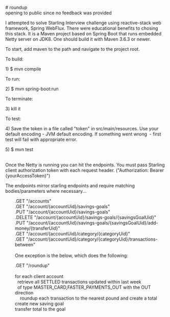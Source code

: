 <p># roundup<br />opening to public since no feedback was provided</p>
<p>I attempted to solve Starling Interview challenge using reactive-stack web framework, Spring WebFlux. There were educational benefits to chosing this stack. It is a Maven project based on Spring Boot that runs embedded Netty server on JDK8. One should build it with Maven 3.6.3 or newer.</p>
<p>To start, add maven to the path and navigate to the project root.</p>
<p>To build:</p>
<p>1) $ mvn compile</p>
<p>To run:</p>
<p>2) $ mvn spring-boot:run</p>
<p>To terminate:</p>
<p>3) kill it</p>
<p>To test:</p>
<p>4) Save the token in a file called "token" in src/main/resources. Use your default encoding - JVM default encoding. If something went wrong&nbsp; - first test will fail with appropriate error.</p>
<p>5) $ mvn test</p>
<p><br />Once the Netty is running you can hit the endpoints. You must pass Starling client authorization token with each request header. ("Authorization: Bearer {yourAccessToken}")</p>
<p>The endpoints mirror starling endpoints and require matching bodies/parameters where necessary...</p>
<p style="padding-left: 30px;">.GET "/accounts"<br /> .GET "/account/{accountUid}/savings-goals"<br /> .PUT "/account/{accountUid}/savings-goals"<br />.DELETE "/account/{accountUid}/savings-goals/{savingsGoalUid}"<br /> .PUT "/account/{accountUid}/savings-goals/{savingsGoalUid}/add-money/{transferUid}"<br />.GET "/account/{accountUid}/category/{categoryUid}"<br /> .GET "/account/{accountUid}/category/{categoryUid}/transactions-between"<br /> <br />One exception is the below, which does the following:</p>
<p style="padding-left: 30px;">.GET "/roundup"<br /> <br />for each client account <br />&nbsp; retrieve all SETTLED transactions updated within last week <br />&nbsp; of type MASTER_CARD,FASTER_PAYMENTS_OUT with the OUT direction<br />&nbsp; &nbsp; roundup each transaction to the nearest pound and create a total<br />create new saving goal<br />transfer total to the goal</p>
<p>&nbsp;</p>
<p>&nbsp;</p>
